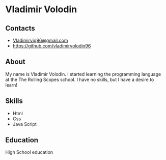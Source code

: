 # Vladimir Volodin

## Contacts
* Vladimirvig96@gmail.com
* https://github.com/vladimirvolodin96

## About
My name is Vladimir Volodin. I started learning the programming language at the The Rolling Scopes school. I have no skills, but I have a desire to learn!

## Skills
* Html
* Css
* Java Script

## Education
 High School education
